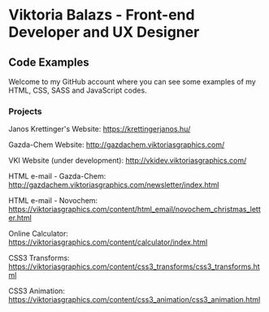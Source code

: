 # Viktoria Balazs - Front-end Developer and UX Designer
## Code Examples
Welcome to my GitHub account where you can see some examples of my HTML, CSS, SASS and JavaScript codes.
### Projects
Janos Krettinger's Website: https://krettingerjanos.hu/

Gazda-Chem Website: http://gazdachem.viktoriasgraphics.com/

VKI Website (under development): http://vkidev.viktoriasgraphics.com/

HTML e-mail - Gazda-Chem: http://gazdachem.viktoriasgraphics.com/newsletter/index.html

HTML e-mail - Novochem: https://viktoriasgraphics.com/content/html_email/novochem_christmas_letter.html

Online Calculator: https://viktoriasgraphics.com/content/calculator/index.html

CSS3 Transforms: https://viktoriasgraphics.com/content/css3_transforms/css3_transforms.html

CSS3 Animation: https://viktoriasgraphics.com/content/css3_animation/css3_animation.html
